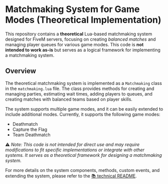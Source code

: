 # Matchmaking System for Game Modes (Theoretical Implementation)

This repository contains a **theoretical** Lua-based matchmaking system designed for FiveM servers, focusing on creating _balanced matches_ and managing player queues for various game modes. This code is **not intended to work as-is** but serves as a logical framework for implementing a matchmaking system.

## Overview

The theoretical matchmaking system is implemented as a `Matchmaking` class in the `matchmaking.lua` file. The class provides methods for creating and managing parties, estimating wait times, adding players to queues, and creating matches with balanced teams based on player skills.

The system supports multiple game modes, and it can be easily extended to include additional modes. Currently, it supports the following game modes:

- Deathmatch
- Capture the Flag
- Team Deathmatch

⚠️ *Note: This code is not intended for direct use and may require modifications to fit specific implementations or integrate with other systems. It serves as a theoretical framework for designing a matchmaking system.*

For more details on the system components, methods, custom events, and extending the system, please refer to the [📚 technical README](TechnicalReadme.md).
